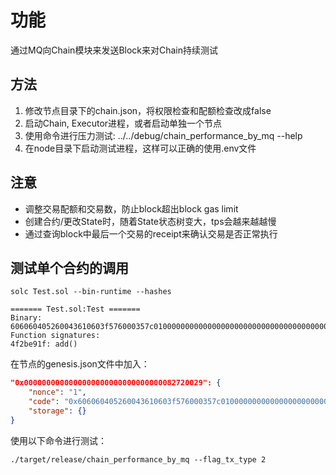 # 功能

通过MQ向Chain模块来发送Block来对Chain持续测试

## 方法

1. 修改节点目录下的chain.json，将权限检查和配额检查改成false
2. 启动Chain, Executor进程，或者启动单独一个节点
3. 使用命令进行压力测试: ../../debug/chain_performance_by_mq --help
4. 在node目录下启动测试进程，这样可以正确的使用.env文件

## 注意

* 调整交易配额和交易数，防止block超出block gas limit
* 创建合约/更改State时，随着State状态树变大，tps会越来越越慢
* 通过查询block中最后一个交易的receipt来确认交易是否正常执行

## 测试单个合约的调用

```shell
solc Test.sol --bin-runtime --hashes

======= Test.sol:Test =======
Binary: 
606060405260043610603f576000357c0100000000000000000000000000000000000000000000000000000000900463ffffffff1680634f2be91f146044575b600080fd5b3415604e57600080fd5b60546056565b005b6001600054016000819055505600a165627a7a723058207085dc709915ad41cb41e400b83bd863a24143dfb48c10bc007a07b3a7c160cd0029
Function signatures: 
4f2be91f: add()
```

在节点的genesis.json文件中加入：

```json
"0x0000000000000000000000000000000082720029": {
    "nonce": "1",
    "code": "0x606060405260043610603f576000357c0100000000000000000000000000000000000000000000000000000000900463ffffffff1680634f2be91f146044575b600080fd5b3415604e57600080fd5b60546056565b005b6001600054016000819055505600a165627a7a723058207085dc709915ad41cb41e400b83bd863a24143dfb48c10bc007a07b3a7c160cd0029",
    "storage": {}
}
```

使用以下命令进行测试：

```shell
./target/release/chain_performance_by_mq --flag_tx_type 2
```
